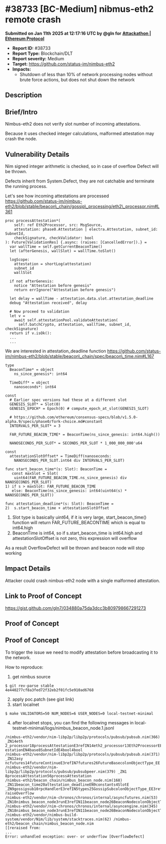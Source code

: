 # #38733 \[BC-Medium] nibmus-eth2 remote crash

**Submitted on Jan 11th 2025 at 12:17:16 UTC by @gln for** [**Attackathon | Ethereum Protocol**](https://immunefi.com/audit-competition/ethereum-protocol-attackathon)

* **Report ID:** #38733
* **Report Type:** Blockchain/DLT
* **Report severity:** Medium
* **Target:** https://github.com/status-im/nimbus-eth2
* **Impacts:**
  * Shutdown of less than 10% of network processing nodes without brute force actions, but does not shut down the network

## Description

## Brief/Intro

Nimbus-eth2 does not verify slot number of incoming attestations.

Because it uses checked integer calculations, malformed attestation may crash the node.

## Vulnerability Details

Nim signed integer arithmetic is checked, so in case of overflow Defect will be thrown.

Defects inherit from System.Defect, they are not catchable and terminate the running process.

Let's see how incoming attestations are processed https://github.com/status-im/nimbus-eth2/blob/stable/beacon\_chain/gossip\_processing/eth2\_processor.nim#L361

```
proc processAttestation*(
    self: ref Eth2Processor, src: MsgSource,
    attestation: phase0.Attestation | electra.Attestation, subnet_id: SubnetId,
    checkSignature, checkValidator: bool
): Future[ValidationRes] {.async: (raises: [CancelledError]).} =
  var wallTime = self.getCurrentBeaconTime()
  let (afterGenesis, wallSlot) = wallTime.toSlot()

  logScope:
    attestation = shortLog(attestation)
    subnet_id
    wallSlot

  if not afterGenesis:
    notice "Attestation before genesis"
    return errIgnore("Attestation before genesis")

  let delay = wallTime - attestation.data.slot.attestation_deadline
  debug "Attestation received", delay

  # Now proceed to validation
  let v =
    await self.attestationPool.validateAttestation(
      self.batchCrypto, attestation, wallTime, subnet_id, checkSignature)
  return if v.isOk():
  ...
  ...
```

We are interested in attestation\_deadline function https://github.com/status-im/nimbus-eth2/blob/stable/beacon\_chain/spec/beacon\_time.nim#L167

```
type
  BeaconTime* = object
    ns_since_genesis*: int64

  TimeDiff* = object
    nanoseconds*: int64

const
  # Earlier spec versions had these at a different slot
  GENESIS_SLOT* = Slot(0)
  GENESIS_EPOCH* = Epoch(0) # compute_epoch_at_slot(GENESIS_SLOT)

  # https://github.com/ethereum/consensus-specs/blob/v1.5.0-alpha.9/specs/phase0/fork-choice.md#constant
  INTERVALS_PER_SLOT* = 3

  FAR_FUTURE_BEACON_TIME* = BeaconTime(ns_since_genesis: int64.high())

  NANOSECONDS_PER_SLOT* = SECONDS_PER_SLOT * 1_000_000_000'u64

const
  attestationSlotOffset* = TimeDiff(nanoseconds:
    NANOSECONDS_PER_SLOT.int64 div INTERVALS_PER_SLOT)

func start_beacon_time*(s: Slot): BeaconTime =
   const maxSlot = Slot(
    uint64(FAR_FUTURE_BEACON_TIME.ns_since_genesis) div NANOSECONDS_PER_SLOT)
1) if s > maxSlot: FAR_FUTURE_BEACON_TIME
   else: BeaconTime(ns_since_genesis: int64(uint64(s) * NANOSECONDS_PER_SLOT))

func attestation_deadline*(s: Slot): BeaconTime =
2)  s.start_beacon_time + attestationSlotOffset
```

1. Slot type is basically uint64, if it is very large, start\_beacon\_time() function will return FAR\_FUTURE\_BEACONTIME which is equal to int64.high
2. BeaconTime is int64, so if s.start\_beacon\_time is int64.high and attestationSlotOffset is not zero, this expression will overflow

As a result OverflowDefect will be thrown and beacon node will stop working

## Impact Details

Attacker could crash nimbus-eth2 node with a single malformed attestation.

## Link to Proof of Concept

https://gist.github.com/gln7/034880a75da3dcc3b809798667291273

## Proof of Concept

## Proof of Concept

To trigger the issue we need to modify attestation before broadcasting it to the network.

How to reproduce:

1. get nimbus source

```
$ git rev-parse stable
4e440277cf8a3fed72f32eb2f01fc5e910ad6768

```

2. apply poc.patch (see gist link)
3. start localnet

```
$ make VALIDATORS=50 NUM_NODES=6 USER_NODES=0 local-testnet-minimal
```

4. after localnet stops, you can find the following messages in local-testnet-minimal/logs/nimbus\_beacon\_node.1.jsonl

```
/nimbus-eth2/vendor/nim-libp2p/libp2p/protocols/pubsub/pubsub.nim(366) _ZN14eth
2_processor18processAttestationE3refIN14eth2_processor13Eth2ProcessorEEN17validator_monitor9MsgSourceEN6phase011Att
estationEN4base8SubnetIdE4bool4bool
/nimbus-eth2/vendor/nim-libp2p/libp2p/protocols/pubsub/pubsub.nim(371) _ZN12asy
ncfutures14futureContinueE3refIN7futures26FutureBasecolonObjectType_EE
/nimbus-eth2/vendor/nim-libp2p/libp2p/protocols/pubsub/pubsubpeer.nim(379) _ZN1
8processAttestation56processAttestation
/nimbus-eth2/beacon_chain/nimbus_beacon_node.nim(168) _ZN11beacon_time20attestation_deadlineEN9constants4SlotE
_ZN9gossipsub10rpcHandlerE3refIN5types25GossipSubcolonObjectType_EE3refIN10pubsubpeer26PubSubPeercolonObjectType_EE3seqI5uInt8E(15) raiseOverflow
/nimbus-eth2/vendor/nim-chronos/chronos/internal/asyncfutures.nim(53) _ZN18nimbus_beacon_node3runE3refIN11beacon_node26BeaconNodecolonObjectType_EE
/nimbus-eth2/vendor/nim-chronos/chronos/internal/asyncengine.nim(345) _ZN18nimbus_beacon_node3runE3refIN11beacon_node26BeaconNodecolonObjectType_EE
/nimbus-eth2/vendor/nimbus-build-system/vendor/Nim/lib/system/stacktraces.nim(62) /nimbus-eth2/beacon_chain/nimbus_beacon_node.nim
[[reraised from:
...
Error: unhandled exception: over- or underflow [OverflowDefect]

```

